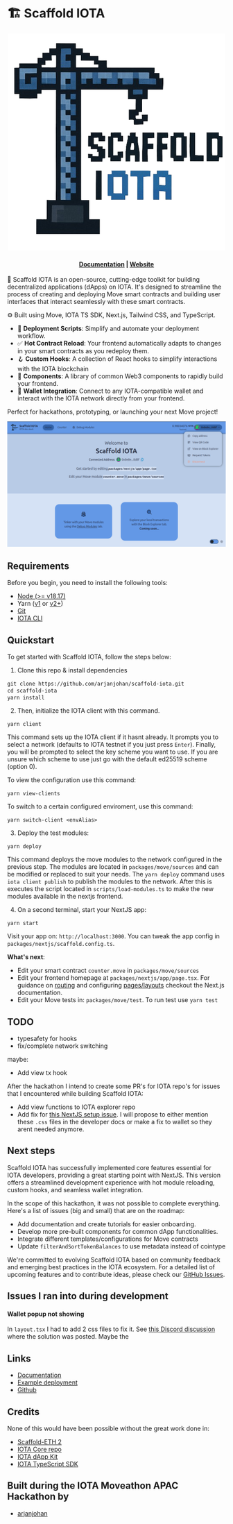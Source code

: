 # 🏗 Scaffold IOTA

<div align="center">

![logo](/assets/logo.png)
<h4 align="center">
  <a href="TODO">Documentation</a> |
  <a href="TODO">Website</a>
</h4>
</div>

🧪 Scaffold IOTA is an open-source, cutting-edge toolkit for building decentralized applications (dApps) on IOTA. It's designed to streamline the process of creating and deploying Move smart contracts and building user interfaces that interact seamlessly with these smart contracts.

⚙️ Built using Move, IOTA TS SDK, Next.js, Tailwind CSS, and TypeScript.

* 🛫 **Deployment Scripts**: Simplify and automate your deployment workflow.
* ✅ **Hot Contract Reload**: Your frontend automatically adapts to changes in your smart contracts as you redeploy them.
* 🪝 **Custom Hooks**: A collection of React hooks to simplify interactions with the IOTA blockchain
* 🧱 **Components**: A library of common Web3 components to rapidly build your frontend.
* 🔐 **Wallet Integration**: Connect to any IOTA-compatible wallet and interact with the IOTA network directly from your frontend.

Perfect for hackathons, prototyping, or launching your next Move project!

![Landing page](assets/landing-page.png)

## Requirements

Before you begin, you need to install the following tools:

- [Node (>= v18.17)](https://nodejs.org/en/download/)
- Yarn ([v1](https://classic.yarnpkg.com/en/docs/install/) or [v2+](https://yarnpkg.com/getting-started/install))
- [Git](https://git-scm.com/downloads)
- [IOTA CLI](https://docs.iota.org/developer/getting-started/install-iota)

## Quickstart

To get started with Scaffold IOTA, follow the steps below:

1. Clone this repo & install dependencies

```
git clone https://github.com/arjanjohan/scaffold-iota.git
cd scaffold-iota
yarn install
```

2. Then, initialize the IOTA client with this command.

```
yarn client
```

This command sets up the IOTA client if it hasnt already. It prompts you to select a network (defaults to IOTA testnet if you just press `Enter`). Finally, you will be prompted to select the key scheme you want to use. If you are unsure which scheme to use just go with the default ed25519 scheme (option 0).

To view the configuration use this command:
```
yarn view-clients
```

To switch to a certain configured enviroment, use this command:
```
yarn switch-client <envAlias>
```

3. Deploy the test modules:

```
yarn deploy
```

This command deploys the move modules to the network configured in the previous step. The modules are located in `packages/move/sources` and can be modified or replaced to suit your needs. The `yarn deploy` command uses `iota client publish` to publish the modules to the network. After this is executes the script located in `scripts/load-modules.ts` to make the new modules available in the nextjs frontend.

4. On a second terminal, start your NextJS app:

```
yarn start
```

Visit your app on: `http://localhost:3000`. You can tweak the app config in `packages/nextjs/scaffold.config.ts`.

**What's next**:

- Edit your smart contract `counter.move` in `packages/move/sources`
- Edit your frontend homepage at `packages/nextjs/app/page.tsx`. For guidance on [routing](https://nextjs.org/docs/app/building-your-application/routing/defining-routes) and configuring [pages/layouts](https://nextjs.org/docs/app/building-your-application/routing/pages-and-layouts) checkout the Next.js documentation.
- Edit your Move tests in: `packages/move/test`. To run test use `yarn test`

## TODO

- typesafety for hooks
- fix/complete network switching

maybe:
- Add view tx hook

After the hackathon I intend to create some PR's for IOTA repo's for issues that I encountered while building Scaffold IOTA:
- Add view functions to IOTA explorer repo
- Add fix for [this NextJS setup issue](https://discord.com/channels/1341659158071611445/1360255915110039612). I will propose to either mention these `.css` files in the developer docs or make a fix to wallet so they arent needed anymore.

## Next steps

Scaffold IOTA has successfully implemented core features essential for IOTA developers, providing a great starting point with NextJS. This version offers a streamlined development experience with hot module reloading, custom hooks, and seamless wallet integration.

In the scope of this hackathon, it was not possible to complete everything. Here's a list of issues (big and small) that are on the roadmap:

- Add documentation and create tutorials for easier onboarding.
- Develop more pre-built components for common dApp functionalities.
- Integrate different templates/configurations for Move contracts
- Update `filterAndSortTokenBalances` to use metadata instead of cointype

We're committed to evolving Scaffold IOTA based on community feedback and emerging best practices in the IOTA ecosystem. For a detailed list of upcoming features and to contribute ideas, please check our [GitHub Issues](https://github.com/arjanjohan/scaffold-iota/issues).

## Issues I ran into during development

#### Wallet popup not showing
In `layout.tsx` I had to add 2 css files to fix it. See [this Discord discussion](https://discord.com/channels/1341659158071611445/1360255915110039612) where the solution was posted. Maybe the


## Links

- [Documentation]()
- [Example deployment](https://scaffold-iota.vercel.app/)
- [Github](https://github.com/arjanjohan/scaffold-iota)

## Credits

None of this would have been possible without the great work done in:
- [Scaffold-ETH 2](https://github.com/scaffold-eth/scaffold-eth-2)
- [IOTA Core repo](https://github.com/iotaledger/iota)
- [IOTA dApp Kit](https://docs.iota.org/ts-sdk/dapp-kit/)
- [IOTA TypeScript SDK](https://docs.iota.org/ts-sdk/typescript/)

## Built during the IOTA Moveathon APAC Hackathon by

- [arjanjohan](https://x.com/arjanjohan/)
